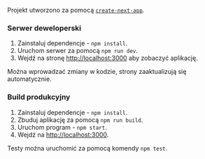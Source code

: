Projekt utworzono za pomocą [`create-next-app`](https://nextjs.org/docs/app/api-reference/cli/create-next-app).

### Serwer deweloperski

1. Zainstaluj dependencje - `npm install`.
2. Uruchom serwer za pomocą `npm run dev`.
3. Wejdź na stronę [http://localhost:3000](http://localhost:3000) aby zobaczyć aplikację.

Można wprowadzać zmiany w kodzie, strony zaaktualizują się automatycznie.

### Build produkcyjny

1. Zainstaluj dependencje - `npm install`.
2. Zbuduj aplikację za pomocą `npm run build`.
3. Uruchom program - `npm start`.
4. Wejdź na [http://localhost:3000](http://localhost:3000).

Testy można uruchomić za pomocą komendy `npm test`.
